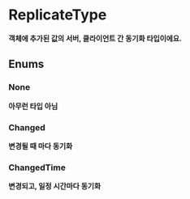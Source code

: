 # **ReplicateType**

 **객체에 추가된 값의 서버, 클라이언트 간 동기화 타입이에요.** 
## **Enums**

### __None__
 **아무런 타입 아님** 
### __Changed__
 **변경될 때 마다 동기화** 
### __ChangedTime__
 **변경되고, 일정 시간마다 동기화** 
